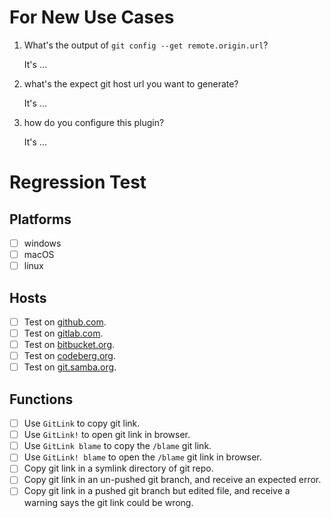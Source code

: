 # For New Use Cases

1. What's the output of `git config --get remote.origin.url`?

   It's ...

2. what's the expect git host url you want to generate?

   It's ...

3. how do you configure this plugin?

   It's ...

# Regression Test

## Platforms

- [ ] windows
- [ ] macOS
- [ ] linux

## Hosts

- [ ] Test on [github.com](https://github.com).
- [ ] Test on [gitlab.com](https://gitlab.com).
- [ ] Test on [bitbucket.org](https://bitbucket.org).
- [ ] Test on [codeberg.org](https://codeberg.org).
- [ ] Test on [git.samba.org](https://git.samba.org).

## Functions

- [ ] Use `GitLink` to copy git link.
- [ ] Use `GitLink!` to open git link in browser.
- [ ] Use `GitLink blame` to copy the `/blame` git link.
- [ ] Use `GitLink! blame` to open the `/blame` git link in browser.
- [ ] Copy git link in a symlink directory of git repo.
- [ ] Copy git link in an un-pushed git branch, and receive an expected error.
- [ ] Copy git link in a pushed git branch but edited file, and receive a warning says the git link could be wrong.
